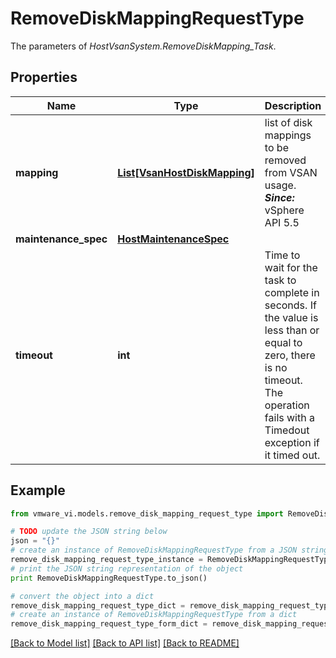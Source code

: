 # RemoveDiskMappingRequestType

The parameters of *HostVsanSystem.RemoveDiskMapping_Task*. 

## Properties
Name | Type | Description | Notes
------------ | ------------- | ------------- | -------------
**mapping** | [**List[VsanHostDiskMapping]**](VsanHostDiskMapping.md) | list of disk mappings to be removed from VSAN usage.  ***Since:*** vSphere API 5.5  | 
**maintenance_spec** | [**HostMaintenanceSpec**](HostMaintenanceSpec.md) |  | [optional] 
**timeout** | **int** | Time to wait for the task to complete in seconds. If the value is less than or equal to zero, there is no timeout. The operation fails with a Timedout exception if it timed out.  | [optional] 

## Example

```python
from vmware_vi.models.remove_disk_mapping_request_type import RemoveDiskMappingRequestType

# TODO update the JSON string below
json = "{}"
# create an instance of RemoveDiskMappingRequestType from a JSON string
remove_disk_mapping_request_type_instance = RemoveDiskMappingRequestType.from_json(json)
# print the JSON string representation of the object
print RemoveDiskMappingRequestType.to_json()

# convert the object into a dict
remove_disk_mapping_request_type_dict = remove_disk_mapping_request_type_instance.to_dict()
# create an instance of RemoveDiskMappingRequestType from a dict
remove_disk_mapping_request_type_form_dict = remove_disk_mapping_request_type.from_dict(remove_disk_mapping_request_type_dict)
```
[[Back to Model list]](../README.md#documentation-for-models) [[Back to API list]](../README.md#documentation-for-api-endpoints) [[Back to README]](../README.md)



